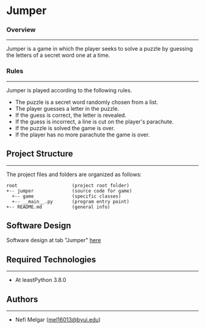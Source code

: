 # Jumper

<h3>Overview</h3>
<hr>
<p>Jumper is a game in which the player seeks to solve a puzzle by guessing the letters of a secret word one at a time. </p>

<h3>Rules</h3>
<hr>
<p>Jumper is played according to the following rules.</p>
<ul>
    <li>The puzzle is a secret word randomly chosen from a list.</li>
    <li>The player guesses a letter in the puzzle.</li>
    <li>If the guess is correct, the letter is revealed.</li>
    <li>If the guess is incorrect, a line is cut on the player's parachute.</li>
    <li>If the puzzle is solved the game is over.</li>
    <li>If the player has no more parachute the game is over.</li>
</ul>

## Project Structure
---
The project files and folders are organized as follows:
```
root                    (project root folder)
+-- jumper              (source code for game)
  +-- game              (specific classes)
  +-- __main__.py       (program entry point)
+-- README.md           (general info)
```

## Software Design
Software design at tab "Jumper" <a href="https://webmailbyui-my.sharepoint.com/:x:/g/personal/nefimelgar_byui_edu/EcVHvudA6dVBn9jKWGOCbbsBDIFYW8V2Y0-Oizbc4hg-Zg?e=ROE2s6" target="_blank">here</a>

## Required Technologies
---
* At leastPython 3.8.0

## Authors
---
* Nefi Melgar (mel16013@byui.edu)
